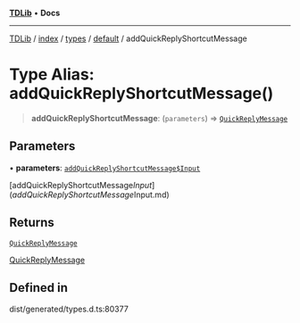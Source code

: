 [**TDLib**](../../../../../../README.md) • **Docs**

***

[TDLib](../../../../../../modules.md) / [index](../../../../../README.md) / [types](../../../README.md) / [default](../README.md) / addQuickReplyShortcutMessage

# Type Alias: addQuickReplyShortcutMessage()

> **addQuickReplyShortcutMessage**: (`parameters`) => [`QuickReplyMessage`](QuickReplyMessage.md)

## Parameters

• **parameters**: [`addQuickReplyShortcutMessage$Input`](addQuickReplyShortcutMessage$Input.md)

[addQuickReplyShortcutMessage$Input](addQuickReplyShortcutMessage$Input.md)

## Returns

[`QuickReplyMessage`](QuickReplyMessage.md)

[QuickReplyMessage](QuickReplyMessage.md)

## Defined in

dist/generated/types.d.ts:80377
